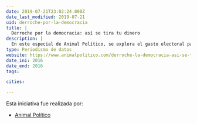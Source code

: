 ```yaml
---
date: 2019-07-21T23:02:24.000Z
date_last_modified: 2019-07-21
uid: derroche-por-la-democracia
title: |
  Derroche por la democracia: así se tira tu dinero
description: |
  En este especial de Animal Político, se explora el gasto electoral para elegir gobernadoresen México y la mayoría de sus estados y cómo esta actividad aumentó considerablemente de un periodo a otro, y con ello una de las promesas de la reforma política, que pretendía bajar el costo de la democracia, se esfumó.
type: Periodismo de datos
website: https://www.animalpolitico.com/derroche-la-democracia-asi-se-tira-dinero/
date_ini: 2016
date_end: 2016
tags:

cities: 

---
```


Esta iniciativa fue realizada por:

- [Animal Político](/organizaciones/animal-politico)

